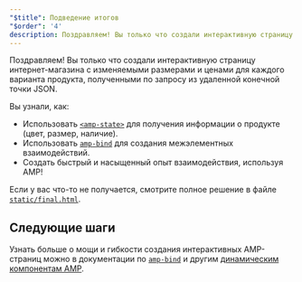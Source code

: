 ```yaml
---
"$title": Подведение итогов
"$order": '4'
description: Поздравляем! Вы только что создали интерактивную страницу интернет-магазина с изменяемыми размерами и ценами для каждого варианта продукта, полученными по запросу из удаленного эндпойнта JSON.
---
```


Поздравляем! Вы только что создали интерактивную страницу интернет-магазина с изменяемыми размерами и ценами для каждого варианта продукта, полученными по запросу из удаленной конечной точки JSON.

Вы узнали, как:

- Использовать [`<amp-state>`](../../../../documentation/components/reference/amp-bind.md#state) для получения информации о продукте (цвет, размер, наличие).
- Использовать [`amp-bind`](../../../../documentation/components/reference/amp-bind.md) для создания межэлементных взаимодействий.
- Создать быстрый и насыщенный опыт взаимодействия, используя AMP!

Если у вас что-то не получается, смотрите полное решение в файле [`static/final.html`](https://github.com/googlecodelabs/advanced-interactivity-in-amp/blob/master/static/final.html).

## Следующие шаги

Узнать больше о мощи и гибкости создания интерактивных AMP-страниц можно в документации по [`amp-bind`](../../../../documentation/components/reference/amp-bind.md) и другим [динамическим компонентам AMP](../../../../documentation/components/index.html).
